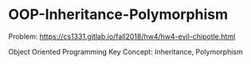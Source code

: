 # OOP-Inheritance-Polymorphism

Problem: https://cs1331.gitlab.io/fall2018/hw4/hw4-evil-chipotle.html

Object Oriented Programming 
Key Concept: Inheritance, Polymorphism
